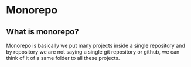 # Monorepo

## What is monorepo?

Monorepo is basically we put many projects inside a single repository and by repository we are not saying a single git
repository or github, we can think of it of a same folder to all these projects.

